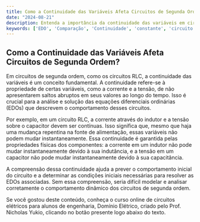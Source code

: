```yaml
---
title: Como a Continuidade das Variáveis Afeta Circuitos de Segunda Ordem?
date: "2024-08-21"
description: Entenda a importância da continuidade das variáveis em circuitos de segunda ordem e como isso impacta o comportamento do circuito.
keywords: ['EDO', 'Comparação', 'Continuidade', 'constante', 'circuito', 'RLC', 'inicial']
---
```


## Como a Continuidade das Variáveis Afeta Circuitos de Segunda Ordem?

Em circuitos de segunda ordem, como os circuitos RLC, a continuidade das variáveis é um conceito fundamental. A continuidade refere-se à propriedade de certas variáveis, como a corrente e a tensão, de não apresentarem saltos abruptos em seus valores ao longo do tempo. Isso é crucial para a análise e solução das equações diferenciais ordinárias (EDOs) que descrevem o comportamento desses circuitos.

Por exemplo, em um circuito RLC, a corrente através do indutor e a tensão sobre o capacitor devem ser contínuas. Isso significa que, mesmo que haja uma mudança repentina na fonte de alimentação, essas variáveis não podem mudar instantaneamente. Essa continuidade é garantida pelas propriedades físicas dos componentes: a corrente em um indutor não pode mudar instantaneamente devido à sua indutância, e a tensão em um capacitor não pode mudar instantaneamente devido à sua capacitância.

A compreensão dessa continuidade ajuda a prever o comportamento inicial do circuito e a determinar as condições iniciais necessárias para resolver as EDOs associadas. Sem essa compreensão, seria difícil modelar e analisar corretamente o comportamento dinâmico dos circuitos de segunda ordem.

Se você gostou deste conteúdo, conheça o curso online de circuitos elétricos para alunos de engenharia, Domínio Elétrico, criado pelo Prof. Nicholas Yukio, clicando no botão presente logo abaixo do texto.